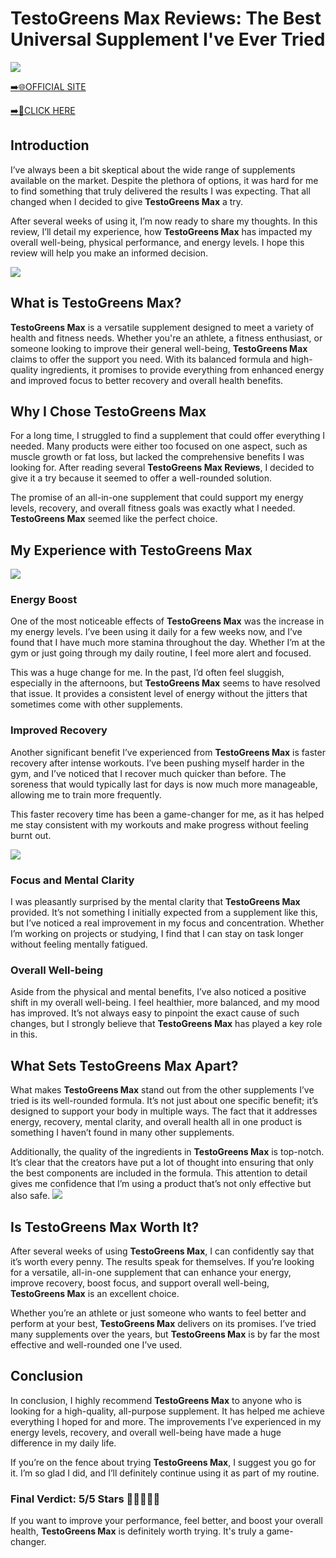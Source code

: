 # TestoGreens Max Reviews: The Best Universal Supplement I've Ever Tried

[![](https://static.vecteezy.com/system/resources/thumbnails/019/896/014/small/buy-now-gradient-button-with-cart-symbol-buy-now-illustration-png.png)](https://edetoop.top/lander/sugarpreland-1/testogreens.html) 

[➡️🌐OFFICIAL SITE](https://edetoop.top/lander/sugarpreland-1/testogreens.html) 

[➡️🔗CLICK HERE](https://edetoop.top/lander/sugarpreland-1/testogreens.html) 


## Introduction

I’ve always been a bit skeptical about the wide range of supplements available on the market. Despite the plethora of options, it was hard for me to find something that truly delivered the results I was expecting. That all changed when I decided to give **TestoGreens Max** a try.

After several weeks of using it, I’m now ready to share my thoughts. In this review, I’ll detail my experience, how **TestoGreens Max** has impacted my overall well-being, physical performance, and energy levels. I hope this review will help you make an informed decision. 

[![](https://wallpapers.com/images/hd/red-order-now-button-udg4jcj4arvn8b0n-2.png)](https://edetoop.top/lander/sugarpreland-1/testogreens.html)  

## What is TestoGreens Max?

**TestoGreens Max** is a versatile supplement designed to meet a variety of health and fitness needs. Whether you're an athlete, a fitness enthusiast, or someone looking to improve their general well-being, **TestoGreens Max** claims to offer the support you need. With its balanced formula and high-quality ingredients, it promises to provide everything from enhanced energy and improved focus to better recovery and overall health benefits.

## Why I Chose TestoGreens Max

For a long time, I struggled to find a supplement that could offer everything I needed. Many products were either too focused on one aspect, such as muscle growth or fat loss, but lacked the comprehensive benefits I was looking for. After reading several **TestoGreens Max Reviews**, I decided to give it a try because it seemed to offer a well-rounded solution.

The promise of an all-in-one supplement that could support my energy levels, recovery, and overall fitness goals was exactly what I needed. **TestoGreens Max** seemed like the perfect choice.

## My Experience with TestoGreens Max

[![](https://static.vecteezy.com/system/resources/thumbnails/019/896/014/small/buy-now-gradient-button-with-cart-symbol-buy-now-illustration-png.png)](https://edetoop.top/lander/sugarpreland-1/testogreens.html)

### Energy Boost

One of the most noticeable effects of **TestoGreens Max** was the increase in my energy levels. I’ve been using it daily for a few weeks now, and I’ve found that I have much more stamina throughout the day. Whether I’m at the gym or just going through my daily routine, I feel more alert and focused.

This was a huge change for me. In the past, I’d often feel sluggish, especially in the afternoons, but **TestoGreens Max** seems to have resolved that issue. It provides a consistent level of energy without the jitters that sometimes come with other supplements.

### Improved Recovery

Another significant benefit I’ve experienced from **TestoGreens Max** is faster recovery after intense workouts. I’ve been pushing myself harder in the gym, and I’ve noticed that I recover much quicker than before. The soreness that would typically last for days is now much more manageable, allowing me to train more frequently.

This faster recovery time has been a game-changer for me, as it has helped me stay consistent with my workouts and make progress without feeling burnt out.

[![](https://wallpapers.com/images/hd/red-order-now-button-udg4jcj4arvn8b0n-2.png)](https://edetoop.top/lander/sugarpreland-1/testogreens.html)  

### Focus and Mental Clarity

I was pleasantly surprised by the mental clarity that **TestoGreens Max** provided. It’s not something I initially expected from a supplement like this, but I’ve noticed a real improvement in my focus and concentration. Whether I’m working on projects or studying, I find that I can stay on task longer without feeling mentally fatigued.

### Overall Well-being

Aside from the physical and mental benefits, I’ve also noticed a positive shift in my overall well-being. I feel healthier, more balanced, and my mood has improved. It’s not always easy to pinpoint the exact cause of such changes, but I strongly believe that **TestoGreens Max** has played a key role in this.

## What Sets TestoGreens Max Apart?

What makes **TestoGreens Max** stand out from the other supplements I’ve tried is its well-rounded formula. It’s not just about one specific benefit; it’s designed to support your body in multiple ways. The fact that it addresses energy, recovery, mental clarity, and overall health all in one product is something I haven’t found in many other supplements.

Additionally, the quality of the ingredients in **TestoGreens Max** is top-notch. It’s clear that the creators have put a lot of thought into ensuring that only the best components are included in the formula. This attention to detail gives me confidence that I’m using a product that’s not only effective but also safe.
[![](https://static.vecteezy.com/system/resources/thumbnails/019/896/014/small/buy-now-gradient-button-with-cart-symbol-buy-now-illustration-png.png)](https://edetoop.top/lander/sugarpreland-1/testogreens.html)
## Is TestoGreens Max Worth It?

After several weeks of using **TestoGreens Max**, I can confidently say that it’s worth every penny. The results speak for themselves. If you’re looking for a versatile, all-in-one supplement that can enhance your energy, improve recovery, boost focus, and support overall well-being, **TestoGreens Max** is an excellent choice.

Whether you’re an athlete or just someone who wants to feel better and perform at your best, **TestoGreens Max** delivers on its promises. I’ve tried many supplements over the years, but **TestoGreens Max** is by far the most effective and well-rounded one I’ve used.

## Conclusion

In conclusion, I highly recommend **TestoGreens Max** to anyone who is looking for a high-quality, all-purpose supplement. It has helped me achieve everything I hoped for and more. The improvements I’ve experienced in my energy levels, recovery, and overall well-being have made a huge difference in my daily life.

If you’re on the fence about trying **TestoGreens Max**, I suggest you go for it. I’m so glad I did, and I’ll definitely continue using it as part of my routine.

### Final Verdict: 5/5 Stars 🌟🌟🌟🌟🌟

If you want to improve your performance, feel better, and boost your overall health, **TestoGreens Max** is definitely worth trying. It's truly a game-changer.
